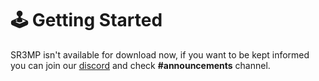 # 🕹️ Getting Started

SR3MP isn't available for download now, if you want to be kept informed you can join our [discord](https://discord.com/invite/QBQwQQbVFf) and check **#announcements** channel.
